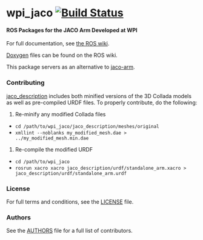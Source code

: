 wpi_jaco  [![Build Status](https://api.travis-ci.org/RIVeR-Lab/wpi_jaco.png)](https://travis-ci.org/RIVeR-Lab/wpi_jaco)
========

#### ROS Packages for the JACO Arm Developed at WPI
For full documentation, see [the ROS wiki](http://ros.org/wiki/wpi_jaco).

[Doxygen](http://docs.ros.org/indigo/api/wpi_jaco/html/) files can be found on the ROS wiki.

This package servers as an alternative to [jaco-arm](https://github.com/Kinovarobotics/jaco-ros).

### Contributing

[jaco_description](jaco_description) includes both minified versions of the 3D Collada models as well as pre-compiled URDF files. To properly contribute, do the following:

 1. Re-minify any modified Collada files
   * `cd /path/to/wpi_jaco/jaco_description/meshes/original`
   * `xmllint --noblanks my_modified_mesh.dae > ../my_modified_mesh.min.dae`
 1. Re-compile the modified URDF
   * `cd /path/to/wpi_jaco`
   * `rosrun xacro xacro jaco_description/urdf/standalone_arm.xacro > jaco_description/urdf/standalone_arm.urdf`

### License
For full terms and conditions, see the [LICENSE](LICENSE) file.

### Authors
See the [AUTHORS](AUTHORS.md) file for a full list of contributors.
